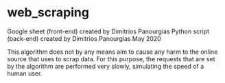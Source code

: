 # web_scraping

Google sheet (front-end) created by Dimitrios Panourgias
Python script (back-end) created by Dimitrios Panourgias
May 2020

This algorithm does not by any means aim
to cause any harm to the online source
that uses to scrap data. For this purpose, the
requests that are set by the algorithm are performed
very slowly, simulating the speed of a human user.
